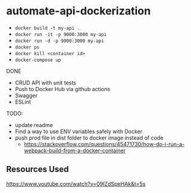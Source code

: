 # automate-api-dockerization

* `docker build -t my-api .`
* `docker run -it -p 9000:3000 my-api`
* `docker run -d -p 9000:3000 my-api`
* `docker ps`
* `docker kill <container id>`
* `docker-compose up`

DONE
* CRUD API with unit tests
* Push to Docker Hub via github actions
* Swagger
* ESLint

TODO:
* update readme
* Find a way to use ENV variables safely with Docker
* push prod file in dist folder to docker image instead of code
  * https://stackoverflow.com/questions/45471730/how-do-i-run-a-webpack-build-from-a-docker-container
  
## Resources Used
https://www.youtube.com/watch?v=09lZdSpeHAk&t=5s
